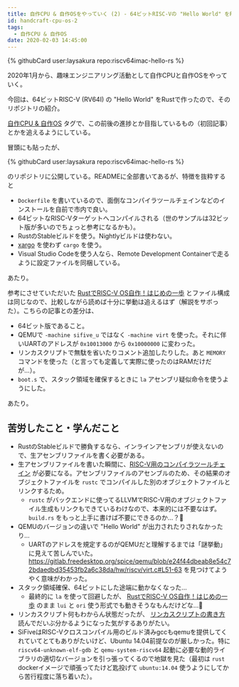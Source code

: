 ```yaml
---
title: 自作CPU & 自作OSをやっていく (2) - 64ビットRISC-Vの "Hello World" をRustで作った
id: handcraft-cpu-os-2
tags:
  - 自作CPU & 自作OS
date: 2020-02-03 14:45:00
---
```


{% githubCard user:laysakura repo:riscv64imac-hello-rs %}

2020年1月から、趣味エンジニアリング活動として自作CPUと自作OSをやっていく。

今回は、64ビットRISC-V (RV64I) の "Hello World" をRustで作ったので、そのリポジトリの紹介。

[自作CPU & 自作OS](/tags/自作CPU-自作OS/) タグで、この前後の進捗とか目指しているもの（初回記事）とかを追えるようにしている。

<!-- more -->

冒頭にも貼ったが、

{% githubCard user:laysakura repo:riscv64imac-hello-rs %}

のリポジトリに公開している。READMEに全部書いてあるが、特徴を抜粋すると

- `Dockerfile` を書いているので、面倒なコンパイラツールチェインなどのインストールを自前で市内で良い。
- 64ビットなRISC-Vターゲットへコンパイルされる（世のサンプルは32ビット版が多いのでちょっと参考になるかも）。
- RustのStableビルドを使う。Nightlyビルドは使わない。
- [xargo](https://github.com/japaric/xargo) を使わず `cargo` を使う。
- Visual Studio Codeを使う人なら、Remote Development Containerで走るように設定ファイルを同梱している。

あたり。

参考にさせていただいた [RustでRISC-V OS自作！はじめの一歩](https://qiita.com/tomoyuki-nakabayashi/items/76f912adb6b7da6030c7) とファイル構成は同じなので、比較しながら読めば十分に挙動は追えるはず（解説をサボった）。こちらの記事との差分は、

- 64ビット版であること。
- QEMUで `-machine sifive_u` ではなく `-machine virt` を使った。それに伴いUARTのアドレスが `0x10013000` から `0x10000000` に変わった。
- リンカスクリプトで無駄を省いたりコメント追加したりした。あと `MEMORY` コマンドを使った（と言っても定義して実際に使ったのはRAMだけだが...）。
- `boot.s` で、スタック領域を確保するときに `la` アセンブリ疑似命令を使うようにした。

あたり。

## 苦労したこと・学んだこと

- RustのStableビルドで勝負するなら、インラインアセンブリが使えないので、生アセンブリファイルを書く必要がある。
- 生アセンブリファイルを書いた瞬間に、[RISC-V用のコンパイラツールチェイン](https://github.com/riscv/riscv-gnu-toolchain) が必要になる。アセンブリファイルのアセンブルのため、その結果のオブジェクトファイルを `rustc` でコンパイルした別のオブジェクトファイルとリンクするため。
    - `rustc` がバックエンドに使ってるLLVMでRISC-V用のオブジェクトファイル生成もリンクもできているわけなので、本来的には不要なはず。 `build.rs` をもっと上手に書けば不要にできるのか...？🤷
- QEMUのバージョンの違いで "Hello World" が出力されたりされなかったり...
    - UARTのアドレスを規定するのがQEMUだと理解するまでは「謎挙動」に見えて苦しんでいた。 https://gitlab.freedesktop.org/spice/qemu/blob/e24f44dbeab8e54c72bdaedbd35453fb2a6c38da/hw/riscv/virt.c#L51-63 を見つけてようやく意味がわかった。
- スタック領域確保、64ビットにした途端に動かなくなった...
    - 最終的に `la` を使って回避したが、 [RustでRISC-V OS自作！はじめの一歩](https://qiita.com/tomoyuki-nakabayashi/items/76f912adb6b7da6030c7) のまま `lui` と `ori` 使う形式でも動きそうなもんだけどな...🤔
- リンカスクリプト何もわからん状態だったが、 [リンカスクリプトの書き方](http://blueeyes.sakura.ne.jp/2018/10/31/1676/) 読んでだいぶ分かるようになった気がするありがたい。
- SiFiveはRISC-Vクロスコンパイル用のビルド済みgccもqemuを提供してくれていてとてもありがたいけど、Ubuntu 14.04前提なのが厳しかった。特に `riscv64-unknown-elf-gdb` と `qemu-system-riscv64` 起動に必要な動的ライブラリの適切なバージョンを引っ張ってくるので地獄を見た（最初は `rust` dockerイメージで頑張ってたけど匙投げて `ubuntu:14.04` 使うようにしてから苦行程度に落ち着いた）。
